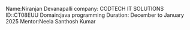 Name:Niranjan Devanapalli 
company: CODTECH IT SOLUTIONS
ID::CT08EUU
Domain:java programming 
Duration: December to January 2025
Mentor:Neela Santhosh Kumar
